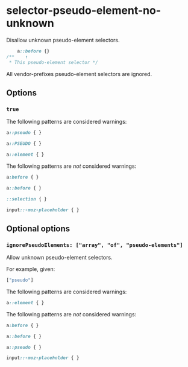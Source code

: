 # selector-pseudo-element-no-unknown

Disallow unknown pseudo-element selectors.

```css
    a::before {}
/**    ↑
 * This pseudo-element selector */
```

All vendor-prefixes pseudo-element selectors are ignored.

## Options

### `true`

The following patterns are considered warnings:

```css
a::pseudo { }
```

```css
a::PSEUDO { }
```

```css
a::element { }
```

The following patterns are *not* considered warnings:

```css
a:before { }
```

```css
a::before { }
```

```css
::selection { }
```

```css
input::-moz-placeholder { }
```

## Optional options

### `ignorePseudoElements: ["array", "of", "pseudo-elements"]`

Allow unknown pseudo-element selectors.

For example, given:

```js
["pseudo"]
```

The following patterns are considered warnings:

```css
a::element { }
```

The following patterns are *not* considered warnings:

```css
a:before { }
```

```css
a::before { }
```

```css
a::pseudo { }
```

```css
input::-moz-placeholder { }
```
